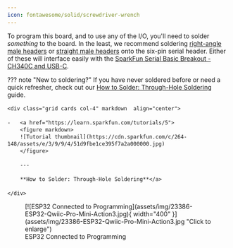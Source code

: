 ```yaml
---
icon: fontawesome/solid/screwdriver-wrench
---
```


To program this board, and to use any of the I/O, you'll need to solder _something_ to the board. In the least, we recommend soldering [right-angle male headers](https://www.sparkfun.com/products/553) or [straight male headers](https://www.sparkfun.com/products/116) onto the six-pin serial header. Either of these will interface easily with the [SparkFun Serial Basic Breakout - CH340C and USB-C](https://www.sparkfun.com/products/15096).

??? note "New to soldering?"
	If you have never soldered before or need a quick refresher, check out our [How to Solder: Through-Hole Soldering](https://learn.sparkfun.com/tutorials/how-to-solder-through-hole-soldering) guide.

	<div class="grid cards col-4" markdown  align="center">

	-   <a href="https://learn.sparkfun.com/tutorials/5">
		<figure markdown>
		![Tutorial thumbnail](https://cdn.sparkfun.com/c/264-148/assets/e/3/9/9/4/51d9fbe1ce395f7a2a000000.jpg)
		</figure>

		---
		
		**How to Solder: Through-Hole Soldering**</a>

	</div>


<figure markdown>
[![ESP32 Connected to Programming](assets/img/23386-ESP32-Qwiic-Pro-Mini-Action3.jpg){ width="400" }](assets/img/23386-ESP32-Qwiic-Pro-Mini-Action3.jpg "Click to enlarge")
<figcaption markdown>ESP32 Connected to Programming</figcaption>
</figure>

